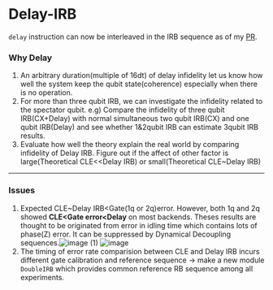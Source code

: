 # Delay-IRB
 `delay` instruction can now be interleaved in the IRB sequence as of my [PR](https://github.com/Qiskit/qiskit-experiments/pull/776).
 
 ### Why Delay
 1. An arbitrary duration(multiple of 16dt) of delay infidelity let us know how well the system keep the qubit state(coherence) especially when there is no operation.
 2. For more than three qubit IRB, we can investigate the infidelity related to the spectator qubit. e.g) Compare the infidelity of three qubit IRB(CX+Delay) with normal simultaneous two qubit IRB(CX) and one qubit IRB(Delay) and see whether 1&2qubit IRB can estimate 3qubit IRB results.
 3. Evaluate how well the theory explain the real world by comparing infidelity of Delay IRB. Figure out if the affect of other factor is large(Theoretical CLE<<Delay IRB) or small(Theoretical CLE~Delay IRB)
 ------
 ### Issues
 1. Expected CLE~Delay IRB<Gate(1q or 2q)error. However, both 1q and 2q showed **CLE<Gate error<Delay** on most backends. Theses results are thought to be originated from error in idling time which contains lots of phase(Z) error. It can be suppressed by Dynamical Decoupling sequences.![image (1)](https://user-images.githubusercontent.com/56623045/172032331-eabb1dd3-64bc-46d3-a3ec-be42b1b6672c.png) ![image](https://user-images.githubusercontent.com/56623045/172032338-80accdb4-2e0b-4e4e-b84c-81b8af3a9439.png)
 2. The timing of error rate comparision between CLE and Delay IRB incurs different gate calibration and reference sequence -> make a new module `DoubleIRB` which provides common reference RB sequence among all experiments.

